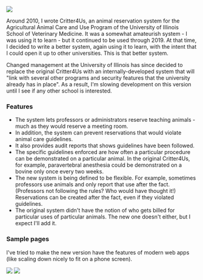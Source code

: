 ![](https://github.com/marick/crit19/blob/master/pics/1-trimmed.png?raw=true)


Around 2010, I wrote Critter4Us, an animal reservation system for the Agricultural Animal Care and Use Program of the University of Illinois School of Veterinary Medicine. It was a somewhat amateurish system - I was using it to learn - but it continued to be used through 2019. At that time, I decided to write a better system, again using it to learn, with the intent that I could open it up to other universities. This is that better system.

Changed management at the University of Illinois has since decided to replace the original Critter4Us with an internally-developed system that will "link with several other programs and security features that the university already has in place". As a result, I'm slowing development on this version until I see if any other school is interested. 

### Features

* The system lets professors or administrators reserve teaching animals - much as they would reserve a meeting room.
* In addition, the system can prevent reservations that would violate animal care guidelines. 
* It also provides audit reports that shows guidelines have been followed. 
* The specific guidelines enforced are how often a particular procedure can be demonstrated on a particular animal. In the original Critter4Us, for example, paravertebral anesthesia could be demonstrated on a bovine only once every two weeks.
* The new system is being defined to be flexible. For example, sometimes professors use animals and only report that use after the fact. (Professors not following the rules? Who would have thought it!) Reservations can be created after the fact, even if they violated guidelines.
* The original system didn't have the notion of who gets billed for particular uses of particular animals. The new one doesn't either, but I expect I'll add it.

### Sample pages

I've tried to make the new version have the features of modern web apps (like scaling down nicely to fit on a phone screen). 

![](https://github.com/marick/crit19/blob/master/pics/2.png?raw=true)
![](https://github.com/marick/crit19/blob/master/pics/3.png?raw=true)
